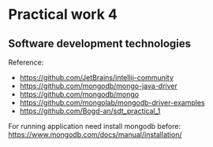 # Practical work 4
## Software development technologies

Reference:
- https://github.com/JetBrains/intellij-community
- https://github.com/mongodb/mongo-java-driver
- https://github.com/mongodb/mongo
- https://github.com/mongolab/mongodb-driver-examples
- https://github.com/Bogd-an/sdt_practical_1

For running application need install mongodb before: https://www.mongodb.com/docs/manual/installation/
